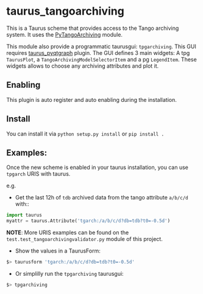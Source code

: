 # taurus_tangoarchiving

This is a Taurus scheme that provides access to the Tango archiving system.
It uses the [PyTangoArchiving](https://github.com/tango-controls/PyTangoArchiving)
module. 

This module also provide a programmatic taurusgui: `tpgarchiving`. This GUI requires [taurus_pyqtgraph](https://github.com/taurus-org/taurus_pyqtgraph) plugin.
The GUI defines 3 main widgets: A tpg `TaurusPlot`, a `TangoArchivingModelSelectorItem` and a pg `LegendItem`. These widgets allows to choose any archiving attributes and plot it.

## Enabling
This plugin is auto register and  auto enabling during the installation.

## Install 
You can install it via `python setup.py install` or `pip install .`

## Examples:

Once the new scheme is enabled in your taurus installation, you can use `tpgarch` URIS with taurus.

e.g.

- Get the last 12h of `tdb` archived data from the tango attribute
`a/b/c/d` with::

```python
import taurus
myattr = taurus.Attribute('tgarch:/a/b/c/d?db=tdb?t0=-0.5d')
```

**NOTE**: More URIS examples can be found on the `test.test_tangoarchivingvalidator.py`
module of this project.

- Show the values in a TaurusForm:

```bash
$> taurusform 'tgarch:/a/b/c/d?db=tdb?t0=-0.5d'
```

- Or simplilly run the `tpgarchiving` taurusgui:

```bash
$> tpgarchiving
```


